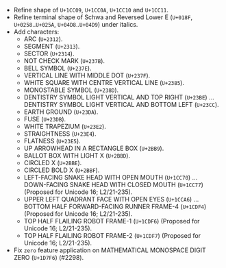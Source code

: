 * Refine shape of `U+1CC09`, `U+1CC0A`, `U+1CC10` and `U+1CC11`.
* Refine terminal shape of Schwa and Reversed Lower E (`U+018F`, `U+0258`..`U+025A`, `U+04D8`..`U+04D9`) under italics.
* Add characters:
  - ARC (`U+2312`).
  - SEGMENT (`U+2313`).
  - SECTOR (`U+2314`).
  - NOT CHECK MARK (`U+237B`).
  - BELL SYMBOL (`U+237E`).
  - VERTICAL LINE WITH MIDDLE DOT (`U+237F`).
  - WHITE SQUARE WITH CENTRE VERTICAL LINE (`U+2385`).
  - MONOSTABLE SYMBOL (`U+238D`).
  - DENTISTRY SYMBOL LIGHT VERTICAL AND TOP RIGHT (`U+23BE`) ... DENTISTRY SYMBOL LIGHT VERTICAL AND BOTTOM LEFT (`U+23CC`).
  - EARTH GROUND (`U+23DA`).
  - FUSE (`U+23DB`).
  - WHITE TRAPEZIUM (`U+23E2`).
  - STRAIGHTNESS (`U+23E4`).
  - FLATNESS (`U+23E5`).
  - UP ARROWHEAD IN A RECTANGLE BOX (`U+2BB9`).
  - BALLOT BOX WITH LIGHT X (`U+2BBD`).
  - CIRCLED X (`U+2BBE`).
  - CIRCLED BOLD X (`U+2BBF`).
  - LEFT-FACING SNAKE HEAD WITH OPEN MOUTH (`U+1CC70`) ... DOWN-FACING SNAKE HEAD WITH CLOSED MOUTH (`U+1CC77`)  (Proposed for Unicode 16; L2/21-235).
  - UPPER LEFT QUADRANT FACE WITH OPEN EYES (`U+1CCA6`) ... BOTTOM HALF FORWARD-FACING RUNNER FRAME-4 (`U+1CDF4`)  (Proposed for Unicode 16; L2/21-235).
  - TOP HALF FLAILING ROBOT FRAME-1 (`U+1CDF6`)  (Proposed for Unicode 16; L2/21-235).
  - TOP HALF FLAILING ROBOT FRAME-2 (`U+1CDF7`)  (Proposed for Unicode 16; L2/21-235).
* Fix `zero` feature application on MATHEMATICAL MONOSPACE DIGIT ZERO (`U+1D7F6`) (#2298). 
